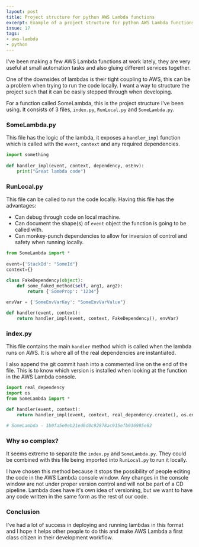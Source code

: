 ```yaml
---
layout: post
title: Project structure for python AWS Lambda functions
excerpt: Example of a project structure for python AWS Lambda functions
issue: 17
tags: 
- aws-lambda
- python
---
```


I've been making a few AWS Lambda functions at work lately, they are very useful at small automation tasks and also gluing different services together.

One of the downsides of lambdas is their tight coupling to AWS, this can be a problem when trying to run the code locally.
I want a way to structure the project such that it can be easily stepped through when developing. 

For a function called SomeLambda, this is the project structure i've been using. It consists of 3 files, `index.py`, `RunLocal.py` and `SomeLambda.py`. 

### SomeLambda.py ###

This file has the logic of the lambda, it exposes a `handler_impl` function which is called with the `event`, `context` and any required dependencies.

``` python
import something
 
def handler_impl(event, context, dependency, osEnv):
    print("Great lambda code")
```

### RunLocal.py ###

This file can be called to run the code locally. Having this file has the advantages: 

- Can debug through code on local machine.
- Can document the shape(s) of `event` object the function is going to be called with. 
- Can monkey-punch dependencies to allow for inversion of control and safety when running locally.

``` python
from SomeLambda import *
 
event={'StackId': "SomeId"}
context={}
 
class FakeDependency(object):
    def some_faked_method(self, arg1, arg2):
        return {'SomeProp': "1234"}

envVar = {'SomeEnvVarKey': "SomeEnvVarValue"}

def handler(event, context):
    return handler_impl(event, context, FakeDependency(), envVar)
```


### index.py ###

This file contains the main `handler` method which is called when the lambda runs on AWS. It is where all of the real dependencies are instantiated.

I also append the git commit hash into a commented line on the end of the file. This is to know which version is installed when looking at the function in the AWS Lambda console. 

``` python
import real_dependency
import os
from SomeLambda import *
 
def handler(event, context):
    return handler_impl(event, context, real_dependency.create(), os.environ)

# SomeLambda - 1b0fa5e0eb21ed6d0c92878ac915efb936985e82
```


### Why so complex? ###

It seems extreme to separate the `index.py` and `SomeLambda.py`. They could be combined with this file being imported into `RunLocal.py` to run it locally. 

I have chosen this method because it stops the possibility of people editing the code in the AWS Lambda console window. 
Any changes in the console window are not under proper version control and will not be part of a CD pipeline. 
Lambda does have it's own idea of versioning, but we want to have any code written in the same form as the rest of our code.


### Conclusion ###

I've had a lot of success in deploying and running lambdas in this format and I hope it helps other people to do this and make AWS Lambda a first class citizen in their development workflow.